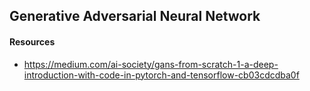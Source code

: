 ## Generative Adversarial Neural Network


#### Resources

- https://medium.com/ai-society/gans-from-scratch-1-a-deep-introduction-with-code-in-pytorch-and-tensorflow-cb03cdcdba0f